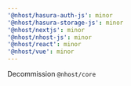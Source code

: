 ```yaml
---
'@nhost/hasura-auth-js': minor
'@nhost/hasura-storage-js': minor
'@nhost/nextjs': minor
'@nhost/nhost-js': minor
'@nhost/react': minor
'@nhost/vue': minor
---
```


Decommission `@nhost/core`
